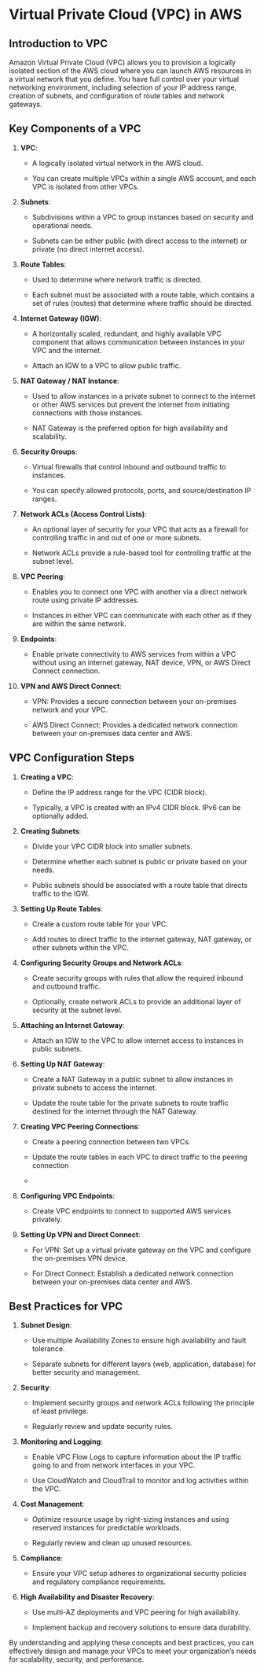 <h1> Virtual Private Cloud (VPC) in AWS</h1>

<h2>Introduction to VPC</h2>

Amazon Virtual Private Cloud (VPC) allows you to provision a logically isolated section of the AWS cloud where you can launch AWS resources in a virtual network that you define. You have full control over your virtual networking environment, including selection of your IP address range, creation of subnets, and configuration of route tables and network gateways.

<h2> Key Components of a VPC</h2>


1. **VPC**:
   
   - A logically isolated virtual network in the AWS cloud.
     
   - You can create multiple VPCs within a single AWS account, and each VPC is isolated from other VPCs.
     

2. **Subnets**:
   
   - Subdivisions within a VPC to group instances based on security and operational needs.
     
   - Subnets can be either public (with direct access to the internet) or private (no direct internet access).
     

3. **Route Tables**:
   
   - Used to determine where network traffic is directed.
     
   - Each subnet must be associated with a route table, which contains a set of rules (routes) that determine where traffic should be directed.
     

4. **Internet Gateway (IGW)**:
   
   - A horizontally scaled, redundant, and highly available VPC component that allows communication between instances in your VPC and the internet.
     
   - Attach an IGW to a VPC to allow public traffic.
     

5. **NAT Gateway / NAT Instance**:
    
   - Used to allow instances in a private subnet to connect to the internet or other AWS services but prevent the internet from initiating connections with those instances.
     
   - NAT Gateway is the preferred option for high availability and scalability.
     

6. **Security Groups**:
    
   - Virtual firewalls that control inbound and outbound traffic to instances.
     
   - You can specify allowed protocols, ports, and source/destination IP ranges.
     

7. **Network ACLs (Access Control Lists)**:
    
   - An optional layer of security for your VPC that acts as a firewall for controlling traffic in and out of one or more subnets.
     
   - Network ACLs provide a rule-based tool for controlling traffic at the subnet level.
     

8. **VPC Peering**:
    
   - Enables you to connect one VPC with another via a direct network route using private IP addresses.
     
   - Instances in either VPC can communicate with each other as if they are within the same network.
     

9. **Endpoints**:
    
   - Enable private connectivity to AWS services from within a VPC without using an internet gateway, NAT device, VPN, or AWS Direct Connect connection.
     

10. **VPN and AWS Direct Connect**:
    
    - VPN: Provides a secure connection between your on-premises network and your VPC.
      
    - AWS Direct Connect: Provides a dedicated network connection between your on-premises data center and AWS.
      

<h2>VPC Configuration Steps</h2>


1. **Creating a VPC**:
   
   - Define the IP address range for the VPC (CIDR block).
     
   - Typically, a VPC is created with an IPv4 CIDR block. IPv6 can be optionally added.
     

2. **Creating Subnets**:
   
   - Divide your VPC CIDR block into smaller subnets.
     
   - Determine whether each subnet is public or private based on your needs.
     
   - Public subnets should be associated with a route table that directs traffic to the IGW.
     

3. **Setting Up Route Tables**:
   
   - Create a custom route table for your VPC.
     
   - Add routes to direct traffic to the internet gateway, NAT gateway, or other subnets within the VPC.
     

4. **Configuring Security Groups and Network ACLs**:
   
   - Create security groups with rules that allow the required inbound and outbound traffic.
     
   - Optionally, create network ACLs to provide an additional layer of security at the subnet level.
     

5. **Attaching an Internet Gateway**:
    
   - Attach an IGW to the VPC to allow internet access to instances in public subnets.
     

6. **Setting Up NAT Gateway**:
    
   - Create a NAT Gateway in a public subnet to allow instances in private subnets to access the internet.
     
   - Update the route table for the private subnets to route traffic destined for the internet through the NAT Gateway.
     

7. **Creating VPC Peering Connections**:
    
   - Create a peering connection between two VPCs.
     
   - Update the route tables in each VPC to direct traffic to the peering connection
   - 

8. **Configuring VPC Endpoints**:
    
   - Create VPC endpoints to connect to supported AWS services privately.
     

9. **Setting Up VPN and Direct Connect**:
    
   - For VPN: Set up a virtual private gateway on the VPC and configure the on-premises VPN device.
     
   - For Direct Connect: Establish a dedicated network connection between your on-premises data center and AWS.
     

<h2>Best Practices for VPC</h2>


1. **Subnet Design**:
   
   - Use multiple Availability Zones to ensure high availability and fault tolerance.
     
   - Separate subnets for different layers (web, application, database) for better security and management.
     

2. **Security**:
   
   - Implement security groups and network ACLs following the principle of least privilege.
     
   - Regularly review and update security rules.
     

3. **Monitoring and Logging**:
   
   - Enable VPC Flow Logs to capture information about the IP traffic going to and from network interfaces in your VPC.
     
   - Use CloudWatch and CloudTrail to monitor and log activities within the VPC.
     

4. **Cost Management**:
   
   - Optimize resource usage by right-sizing instances and using reserved instances for predictable workloads.
     
   - Regularly review and clean up unused resources.
     

5. **Compliance**:
    
   - Ensure your VPC setup adheres to organizational security policies and regulatory compliance requirements.
     

6. **High Availability and Disaster Recovery**:
    
   - Use multi-AZ deployments and VPC peering for high availability.
     
   - Implement backup and recovery solutions to ensure data durability.
     

By understanding and applying these concepts and best practices, you can effectively design and manage your VPCs to meet your organization’s needs for scalability, security, and performance.
